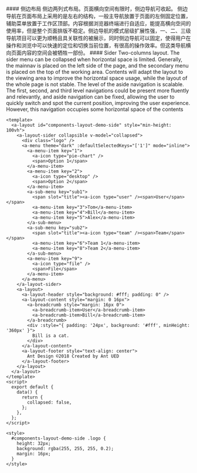 <cn>
#### 侧边布局
侧边两列式布局。页面横向空间有限时，侧边导航可收起。
侧边导航在页面布局上采用的是左右的结构，一般主导航放置于页面的左侧固定位置，辅助菜单放置于工作区顶部。内容根据浏览器终端进行自适应，能提高横向空间的使用率，但是整个页面排版不稳定。侧边导航的模式层级扩展性强，一、二、三级导航项目可以更为顺畅且具关联性的被展示，同时侧边导航可以固定，使得用户在操作和浏览中可以快速的定位和切换当前位置，有很高的操作效率。但这类导航横向页面内容的空间会被牺牲一部份。
</cn>

<us>
#### Sider
Two-columns layout. The sider menu can be collapsed when horizontal space is limited.
Generally, the mainnav is placed on the left side of the page, and the secondary menu is placed on the top of the working area. Contents will adapt the layout to the viewing area to improve the horizontal space usage, while the layout of the whole page is not stable.
The level of the aside navigation is scalable. The first, second, and third level navigations could be present more fluently and relevantly, and aside navigation can be fixed, allowing the user to quickly switch and spot the current position, improving the user experience. However, this navigation occupies some horizontal space of the contents
</us>

```tpl
<template>
  <a-layout id="components-layout-demo-side" style="min-height: 100vh">
    <a-layout-sider collapsible v-model="collapsed">
      <div class="logo" />
      <a-menu theme="dark" :defaultSelectedKeys="['1']" mode="inline">
        <a-menu-item key="1">
          <a-icon type="pie-chart" />
          <span>Option 1</span>
        </a-menu-item>
        <a-menu-item key="2">
          <a-icon type="desktop" />
          <span>Option 2</span>
        </a-menu-item>
        <a-sub-menu key="sub1">
          <span slot="title"><a-icon type="user" /><span>User</span></span>
          <a-menu-item key="3">Tom</a-menu-item>
          <a-menu-item key="4">Bill</a-menu-item>
          <a-menu-item key="5">Alex</a-menu-item>
        </a-sub-menu>
        <a-sub-menu key="sub2">
          <span slot="title"><a-icon type="team" /><span>Team</span></span>
          <a-menu-item key="6">Team 1</a-menu-item>
          <a-menu-item key="8">Team 2</a-menu-item>
        </a-sub-menu>
        <a-menu-item key="9">
          <a-icon type="file" />
          <span>File</span>
        </a-menu-item>
      </a-menu>
    </a-layout-sider>
    <a-layout>
      <a-layout-header style="background: #fff; padding: 0" />
      <a-layout-content style="margin: 0 16px">
        <a-breadcrumb style="margin: 16px 0">
          <a-breadcrumb-item>User</a-breadcrumb-item>
          <a-breadcrumb-item>Bill</a-breadcrumb-item>
        </a-breadcrumb>
        <div :style="{ padding: '24px', background: '#fff', minHeight: '360px' }">
          Bill is a cat.
        </div>
      </a-layout-content>
      <a-layout-footer style="text-align: center">
        Ant Design ©2018 Created by Ant UED
      </a-layout-footer>
    </a-layout>
  </a-layout>
</template>
<script>
  export default {
    data() {
      return {
        collapsed: false,
      };
    },
  };
</script>

<style>
  #components-layout-demo-side .logo {
    height: 32px;
    background: rgba(255, 255, 255, 0.2);
    margin: 16px;
  }
</style>
```
